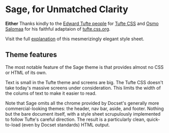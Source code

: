 # Sage, for Unmatched Clarity

**Either** Thanks kindly to the  [Edward Tufte people](https://github.com/edwardtufte) for 
[Tufte CSS](https://github.com/edwardtufte/tufte-css) and 
[Osmo Salomaa](https://github.com/otsaloma) for
his faithful adaptaion of [tufte.css.org](https://github.com/otsaloma/markdown-css/blob/master/tufte.css.orig).


Visit the full [explanation](https://edwardtufte.github.io/tufte-css/) of this mesmerizingly
elegant style sheet.

## Theme features

The most notable feature of the Sage theme is that provides almost no CSS or HTML 
of its own. 

Text is small in the Tufte theme and screens are big. The Tufte CSS doesn't take
today's massive screens under consideration. This limits the 
width of the colums of text to make it easier to read.

Note that Sage omits all the chrome provided by Docset's generally more
commercial-looking themes: the header, nav bar, aside, and footer. 
Nothing but the bare document itself, with a style sheet scrupulously implemented 
to follow Tufte's careful direction. 
The result is a particularly clean, quick-to-load (even by Docset standards) HTML output.

